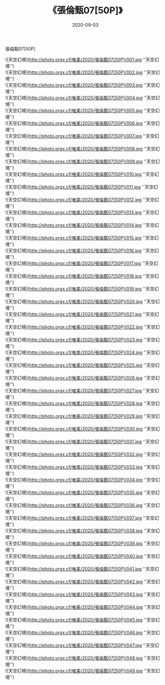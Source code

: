 ﻿---
layout: post
title:  《張倫甄07[50P]》
date:   2020-09-03
img: http://photo.orgx.cf/唯美/2020/張倫甄07[50P]/000.jpg
tags: [美女, 清纯, 唯美]
---

張倫甄07[50P]



![天空幻境](http://photo.orgx.cf/唯美/2020/張倫甄07[50P]/001.jpg ''天空幻境'') <br>
![天空幻境](http://photo.orgx.cf/唯美/2020/張倫甄07[50P]/002.jpg ''天空幻境'') <br>
![天空幻境](http://photo.orgx.cf/唯美/2020/張倫甄07[50P]/003.jpg ''天空幻境'') <br>
![天空幻境](http://photo.orgx.cf/唯美/2020/張倫甄07[50P]/004.jpg ''天空幻境'') <br>
![天空幻境](http://photo.orgx.cf/唯美/2020/張倫甄07[50P]/005.jpg ''天空幻境'') <br>
![天空幻境](http://photo.orgx.cf/唯美/2020/張倫甄07[50P]/006.jpg ''天空幻境'') <br>
![天空幻境](http://photo.orgx.cf/唯美/2020/張倫甄07[50P]/007.jpg ''天空幻境'') <br>
![天空幻境](http://photo.orgx.cf/唯美/2020/張倫甄07[50P]/008.jpg ''天空幻境'') <br>
![天空幻境](http://photo.orgx.cf/唯美/2020/張倫甄07[50P]/009.jpg ''天空幻境'') <br>
![天空幻境](http://photo.orgx.cf/唯美/2020/張倫甄07[50P]/010.jpg ''天空幻境'') <br>
![天空幻境](http://photo.orgx.cf/唯美/2020/張倫甄07[50P]/011.jpg ''天空幻境'') <br>
![天空幻境](http://photo.orgx.cf/唯美/2020/張倫甄07[50P]/012.jpg ''天空幻境'') <br>
![天空幻境](http://photo.orgx.cf/唯美/2020/張倫甄07[50P]/013.jpg ''天空幻境'') <br>
![天空幻境](http://photo.orgx.cf/唯美/2020/張倫甄07[50P]/014.jpg ''天空幻境'') <br>
![天空幻境](http://photo.orgx.cf/唯美/2020/張倫甄07[50P]/015.jpg ''天空幻境'') <br>
![天空幻境](http://photo.orgx.cf/唯美/2020/張倫甄07[50P]/016.jpg ''天空幻境'') <br>
![天空幻境](http://photo.orgx.cf/唯美/2020/張倫甄07[50P]/017.jpg ''天空幻境'') <br>
![天空幻境](http://photo.orgx.cf/唯美/2020/張倫甄07[50P]/018.jpg ''天空幻境'') <br>
![天空幻境](http://photo.orgx.cf/唯美/2020/張倫甄07[50P]/019.jpg ''天空幻境'') <br>
![天空幻境](http://photo.orgx.cf/唯美/2020/張倫甄07[50P]/020.jpg ''天空幻境'') <br>
![天空幻境](http://photo.orgx.cf/唯美/2020/張倫甄07[50P]/021.jpg ''天空幻境'') <br>
![天空幻境](http://photo.orgx.cf/唯美/2020/張倫甄07[50P]/022.jpg ''天空幻境'') <br>
![天空幻境](http://photo.orgx.cf/唯美/2020/張倫甄07[50P]/023.jpg ''天空幻境'') <br>
![天空幻境](http://photo.orgx.cf/唯美/2020/張倫甄07[50P]/024.jpg ''天空幻境'') <br>
![天空幻境](http://photo.orgx.cf/唯美/2020/張倫甄07[50P]/025.jpg ''天空幻境'') <br>
![天空幻境](http://photo.orgx.cf/唯美/2020/張倫甄07[50P]/026.jpg ''天空幻境'') <br>
![天空幻境](http://photo.orgx.cf/唯美/2020/張倫甄07[50P]/027.jpg ''天空幻境'') <br>
![天空幻境](http://photo.orgx.cf/唯美/2020/張倫甄07[50P]/028.jpg ''天空幻境'') <br>
![天空幻境](http://photo.orgx.cf/唯美/2020/張倫甄07[50P]/029.jpg ''天空幻境'') <br>
![天空幻境](http://photo.orgx.cf/唯美/2020/張倫甄07[50P]/030.jpg ''天空幻境'') <br>
![天空幻境](http://photo.orgx.cf/唯美/2020/張倫甄07[50P]/031.jpg ''天空幻境'') <br>
![天空幻境](http://photo.orgx.cf/唯美/2020/張倫甄07[50P]/032.jpg ''天空幻境'') <br>
![天空幻境](http://photo.orgx.cf/唯美/2020/張倫甄07[50P]/033.jpg ''天空幻境'') <br>
![天空幻境](http://photo.orgx.cf/唯美/2020/張倫甄07[50P]/034.jpg ''天空幻境'') <br>
![天空幻境](http://photo.orgx.cf/唯美/2020/張倫甄07[50P]/035.jpg ''天空幻境'') <br>
![天空幻境](http://photo.orgx.cf/唯美/2020/張倫甄07[50P]/036.jpg ''天空幻境'') <br>
![天空幻境](http://photo.orgx.cf/唯美/2020/張倫甄07[50P]/037.jpg ''天空幻境'') <br>
![天空幻境](http://photo.orgx.cf/唯美/2020/張倫甄07[50P]/038.jpg ''天空幻境'') <br>
![天空幻境](http://photo.orgx.cf/唯美/2020/張倫甄07[50P]/039.jpg ''天空幻境'') <br>
![天空幻境](http://photo.orgx.cf/唯美/2020/張倫甄07[50P]/040.jpg ''天空幻境'') <br>
![天空幻境](http://photo.orgx.cf/唯美/2020/張倫甄07[50P]/041.jpg ''天空幻境'') <br>
![天空幻境](http://photo.orgx.cf/唯美/2020/張倫甄07[50P]/042.jpg ''天空幻境'') <br>
![天空幻境](http://photo.orgx.cf/唯美/2020/張倫甄07[50P]/043.jpg ''天空幻境'') <br>
![天空幻境](http://photo.orgx.cf/唯美/2020/張倫甄07[50P]/044.jpg ''天空幻境'') <br>
![天空幻境](http://photo.orgx.cf/唯美/2020/張倫甄07[50P]/045.jpg ''天空幻境'') <br>
![天空幻境](http://photo.orgx.cf/唯美/2020/張倫甄07[50P]/046.jpg ''天空幻境'') <br>
![天空幻境](http://photo.orgx.cf/唯美/2020/張倫甄07[50P]/047.jpg ''天空幻境'') <br>
![天空幻境](http://photo.orgx.cf/唯美/2020/張倫甄07[50P]/048.jpg ''天空幻境'') <br>
![天空幻境](http://photo.orgx.cf/唯美/2020/張倫甄07[50P]/049.jpg ''天空幻境'') <br>
